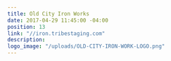 ```yaml
---
title: Old City Iron Works
date: 2017-04-29 11:45:00 -04:00
position: 13
link: "//iron.tribestaging.com"
description: 
logo_image: "/uploads/OLD-CITY-IRON-WORK-LOGO.png"
---
```


